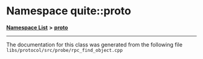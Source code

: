 

# Namespace quite::proto



[**Namespace List**](namespaces.md) **>** [**proto**](namespacequite_1_1proto_1_1_0d142.md)







































































------------------------------
The documentation for this class was generated from the following file `libs/protocol/src/probe/rpc_find_object.cpp`

